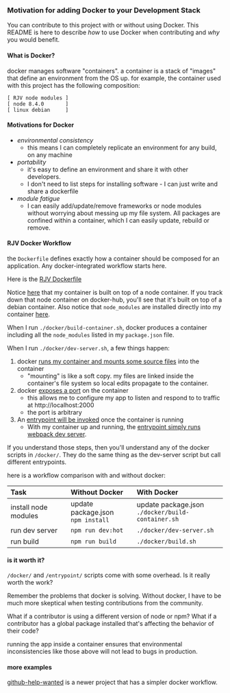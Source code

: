 ### Motivation for adding Docker to your Development Stack

You can contribute to this project with or without using Docker.  This README is here to describe _how_ to use Docker when contributing and _why_ you would benefit.

#### What is Docker?

docker manages software "containers".
a container is a stack of "images" that define an environment from the OS up.
for example, the container used with this project has the following composition:

```
[ RJV node modules ]
[ node 8.4.0       ]
[ linux debian     ]
```

#### Motivations for Docker
 * _environmental consistency_
   * this means I can completely replicate an environment for any build, on any machine
 * _portability_
   * it's easy to define an environment and share it with other developers.
   * I don't need to list steps for installing software - I can just write and share a dockerfile
 * _module fatigue_
   * I can easily add/update/remove frameworks or node modules without worrying about messing up my file system.  All packages are confined within a container, which I can easily update, rebuild or remove.

#### RJV Docker Workflow

the `Dockerfile` defines exactly how a container should be composed for an application.  Any docker-integrated workflow starts here.

Here is the [RJV Dockerfile](https://github.com/mac-s-g/react-json-view/blob/master/Dockerfile)

Notice [here](https://github.com/mac-s-g/react-json-view/blob/master/Dockerfile#L1) that my container is built on top of a node container.  If you track down that node container on docker-hub, you'll see that it's built on top of a debian container.  Also notice that `node_modules` are installed directly into my container [here](https://github.com/mac-s-g/react-json-view/blob/master/Dockerfile#L6-L7).

When I run `./docker/build-container.sh`, docker produces a container including all the `node_modules` listed in my `package.json` file.

When I run `./docker/dev-server.sh`, a few things happen:
 1. docker [runs my container and mounts some source files](https://github.com/mac-s-g/react-json-view/blob/master/docker/dev-server.sh#L16-L20) into the container
    * "mounting" is like a soft copy.  my files are linked inside the container's file system so local edits propagate to the container.
 2. docker [exposes a port](https://github.com/mac-s-g/react-json-view/blob/master/docker/dev-server.sh#L23) on the container
    * this allows me to configure my app to listen and respond to to traffic at http://localhost:2000
    * the port is arbitrary
 3. An [entrypoint will be invoked](https://github.com/mac-s-g/react-json-view/blob/master/docker/dev-server.sh#L24) once the container is running
    * With my container up and running, the [entrypoint simply runs webpack dev server](https://github.com/mac-s-g/react-json-view/blob/master/entrypoints/dev-server.sh#L6).

If you understand those steps, then you'll understand any of the docker scripts in `/docker/`.  They do the same thing as the dev-server script but call different entrypoints.

here is a workflow comparison with and without  docker:

Task|Without Docker|With Docker
|:---|:---|:---
install node modules|update package.json<br/>`npm install`|update package.json<br/>`./docker/build-container.sh`
run dev server|`npm run dev:hot`|`./docker/dev-server.sh`
run build|`npm run build`|`./docker/build.sh`

#### is it worth it?

`/docker/` and `/entrypoint/` scripts come with some overhead.  Is it really worth the work?

Remember the problems that docker is solving.  Without docker, I have to be much more skeptical when testing contributions from the community.

What if a contributor is using a different version of node or npm?
What if a contributor has a global package installed that's affecting the behavior of their code?

running the app inside a container ensures that environmental inconsistencies like those above will not lead to bugs in production.

#### more examples

[github-help-wanted](https://github.com/mac-s-g/github-help-wanted) is a newer project that has a simpler docker workflow.
